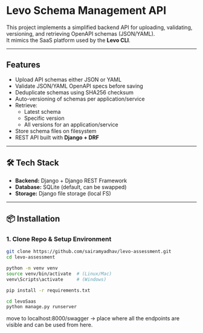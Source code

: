 # Levo Schema Management API

This project implements a simplified backend API for uploading, validating, versioning, and retrieving OpenAPI schemas (JSON/YAML).  
It mimics the SaaS platform used by the **Levo CLI**.

---

## Features

- Upload API schemas either JSON or YAML
- Validate JSON/YAML OpenAPI specs before saving
- Deduplicate schemas using SHA256 checksum
- Auto-versioning of schemas per application/service
- Retrieve:
  - Latest schema
  - Specific version
  - All versions for an application/service
- Store schema files on filesystem
- REST API built with **Django + DRF**

---

## 🛠 Tech Stack

- **Backend:** Django + Django REST Framework
- **Database:** SQLite (default, can be swapped)
- **Storage:** Django file storage (local FS)

---

## 📦 Installation

### 1. Clone Repo & Setup Environment
```bash
git clone https://github.com/sairamyadhav/levo-assessment.git
cd levo-assessment

python -m venv venv
source venv/bin/activate  # (Linux/Mac)
venv\Scripts\activate     # (Windows)

pip install -r requirements.txt

cd levoSaas
python manage.py runserver
```

move to localhost:8000/swagger -> place where all the endpoints are visible and can be used from here.